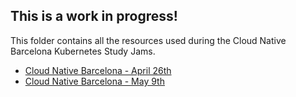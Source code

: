 ## This is a work in progress!

This folder contains all the resources used during the Cloud Native Barcelona Kubernetes Study Jams.

- [Cloud Native Barcelona - April 26th](https://www.meetup.com/Cloud-Native-Barcelona/events/260422493/)
- [Cloud Native Barcelona - May 9th](https://www.meetup.com/Cloud-Native-Barcelona/events/260756033/)

